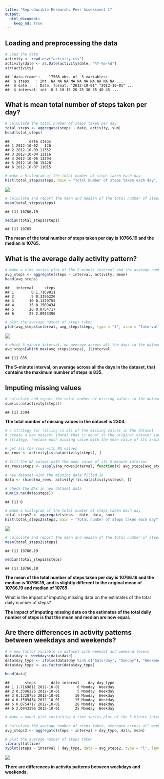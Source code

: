 ```yaml
---
title: "Reproducible Research: Peer Assessment 1"
output: 
  html_document:
    keep_md: true
---
```



## Loading and preprocessing the data


```r
# Load the data
activity <- read.csv("activity.csv")
activity$date <- as.Date(activity$date, "%Y-%m-%d")
str(activity)
```

```
## 'data.frame':	17568 obs. of  3 variables:
##  $ steps   : int  NA NA NA NA NA NA NA NA NA NA ...
##  $ date    : Date, format: "2012-10-01" "2012-10-01" ...
##  $ interval: int  0 5 10 15 20 25 30 35 40 45 ...
```

## What is mean total number of steps taken per day?


```r
# calculate the total number of steps taken per day
total_steps <- aggregate(steps ~ date, activity, sum)
head(total_steps)
```

```
##         date steps
## 1 2012-10-02   126
## 2 2012-10-03 11352
## 3 2012-10-04 12116
## 4 2012-10-05 13294
## 5 2012-10-06 15420
## 6 2012-10-07 11015
```


```r
# make a histogram of the total number of steps taken each day
hist(total_steps$steps, main = "Total number of steps taken each day", xlab = "Steps", col = "blue")
```

![](PA1_files/figure-html/unnamed-chunk-3-1.png)


```r
# calculate and report the mean and median of the total number of steps taken per day
mean(total_steps$steps)
```

```
## [1] 10766.19
```


```r
median(total_steps$steps)
```

```
## [1] 10765
```
**The mean of the total number of steps taken per day is 10766.19 and the median is 10765.**

## What is the average daily activity pattern?


```r
# make a time series plot of the 5-minute interval and the average number of steps taken, averaged across all days (y-axis)
avg_steps <- aggregate(steps ~ interval, activity, mean)
head(avg_steps)
```

```
##   interval     steps
## 1        0 1.7169811
## 2        5 0.3396226
## 3       10 0.1320755
## 4       15 0.1509434
## 5       20 0.0754717
## 6       25 2.0943396
```

```r
# plot the average number of steps taken
plot(avg_steps$interval, avg_steps$steps, type = "l", xlab = "Interval", ylab = "Average number of steps taken", main = "Average number of steps taken per interval")
```

![](PA1_files/figure-html/unnamed-chunk-7-1.png)


```r
# which 5-minute interval, on average across all the days in the dataset, contains the maximum number of steps?
avg_steps[which.max(avg_steps$steps), ]$interval
```

```
## [1] 835
```
**The 5-minute interval, on average across all the days in the dataset, that contains the maximum number of steps is 835.**

## Imputing missing values


```r
# calculate and report the total number of missing values in the dataset (i.e. the total number of rows with NAs)
sum(is.na(activity$steps))
```

```
## [1] 2304
```

**The total number of missing values in the dataset is 2304.**


```r
# a strategy for filling in all of the missing values in the dataset
# create a new dataset (data) that is equal to the original dataset (activity) but with the missing data filled in
# strategy: replace each missing value with the mean value of its 5-minute interval

# get all the rows with NA values
na_rows <- activity[is.na(activity$steps), ]

# fill the NA values with the mean value of its 5-minute interval
na_rows$steps <- sapply(na_rows$interval, function(x) avg_steps[avg_steps$interval == x, ]$steps)

# new dataset with the missing data filled in
data <- rbind(na_rows, activity[!is.na(activity$steps), ])
```

```r
# check the NAs in new dataset data
sum(is.na(data$steps))
```

```
## [1] 0
```


```r
# make a histogram of the total number of steps taken each day
total_steps2 <- aggregate(steps ~ date, data, sum)
hist(total_steps2$steps, main = "Total number of steps taken each day", xlab = "Steps", col = "blue")
```

![](PA1_files/figure-html/unnamed-chunk-12-1.png)


```r
# calculate and report the mean and median of the total number of steps taken per day
mean(total_steps2$steps)
```

```
## [1] 10766.19
```


```r
median(total_steps2$steps)
```

```
## [1] 10766.19
```

**The mean of the total number of steps taken per day is 10766.19 and the median is 10766.19, and is slightly different to the original mean of 10766.19 and median of 10765**


What is the impact of imputing missing data on the estimates of the total daily number of steps?

**The impact of imputing missing data on the estimates of the total daily number of steps is that the mean and median are now equal.**


## Are there differences in activity patterns between weekdays and weekends?

```r
# a new factor variable in dataset with weekdat and weekend levels
data$day <- weekdays(data$date)
data$day_type <- ifelse(data$day %in% c("Saturday", "Sunday"), "Weekend", "Weekday")
data$day_type <- as.factor(data$day_type)

head(data)
```

```
##       steps       date interval    day day_type
## 1 1.7169811 2012-10-01        0 Monday  Weekday
## 2 0.3396226 2012-10-01        5 Monday  Weekday
## 3 0.1320755 2012-10-01       10 Monday  Weekday
## 4 0.1509434 2012-10-01       15 Monday  Weekday
## 5 0.0754717 2012-10-01       20 Monday  Weekday
## 6 2.0943396 2012-10-01       25 Monday  Weekday
```


```r
# make a panel plot containing a time series plot of the 5-minute interval and the average number of steps taken, averaged across all weekday days or weekend days (y-axis)

# calculate the average number of steps taken, averaged across all weekday days or weekend days
avg_steps2 <- aggregate(steps ~ interval + day_type, data, mean)

# plot the average number of steps taken
library(lattice)
xyplot(steps ~ interval | day_type, data = avg_steps2, type = "l", layout = c(1, 2), xlab = "Interval", ylab = "Number of steps")
```

![](PA1_files/figure-html/unnamed-chunk-16-1.png)

**There are differences in activity patterns between weekdays and weekends.**
